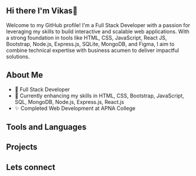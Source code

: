 ## Hi there I'm Vikas👋

Welcome to my GitHub profile! I'm a Full Stack Developer with a passion for leveraging my skills to build interactive and scalable web applications. With a strong foundation in tools like HTML, CSS, JavaScript, React JS, Bootstrap, Node.js, Express.js, SQLite, MongoDB, and Figma, I aim to combine technical expertise with business acumen to deliver impactful solutions.

## About Me

* 💼 Full Stack Developer
* 🌱 Currently enhancing my skills in HTML, CSS, Bootstrap, JavaScript, SQL, MongoDB, Node.js, Express.js, React.js
* ✨ Completed Web Development at APNA College

## Tools and Languages

## Projects

## Lets connect
